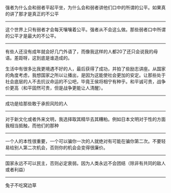 强者为什么会和弱者平起平坐，为什么会和弱者讲他们口中的所谓的公平。如果真的讲了那才是真正的不公平
___
这个世界上只有弱者才会每天嚷嚷着公平。强者从不会这么做。那些弱者口中所谓的公平才是最大的不公平。
___
有些人还没有成年就会好几门外语了，而像我这样的人都20了还只会说我的母语。差距呀，这到底是谁造成的。

生活中有很多比我更境遇不好的人，最后获得了成功，并拍了些励志讲座。从国家的角度考虑，我想国家之所以让播出，是因为这能使社会更加的安定。让那些处于社会底层的人不去抗议命运的不公吧，毕竟王侯将相宁有种乎。和平诚可贵，战争价更高（和平固然可贵，但是战争更能让人清醒）。
___
成功是给那些敢于承担风险的人
___
对于新文化或者外来文明，我选择取其精华去其糟粕。例如日本文明对于性的方面我相当抵触，而他们的那种
___
一个人的本性很重要，一个可以骗你一次的人就绝对有可能在骗你第二次。不要轻易给别人第二次机会，否则你的机会会变得很廉价。
___
国家永远不可以民主，否则必定衰弱。因为人类永远不会团结（除非有共同的敌人或者利益）
___
兔子不吃窝边草